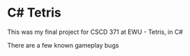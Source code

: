 # C# Tetris
This was my final project for CSCD 371 at EWU - Tetris, in C#

There are a few known gameplay bugs
